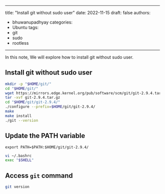 

---
title: "Install git without sudo user"
date: 2022-11-15
draft: false
authors:
- bhuwanupadhyay
categories:
- Ubuntu
tags:
- git
- sudo
- rootless
---

In this note, We will explore how to install git without sudo user.

<!--more-->

## Install git without sudo user

```bash
mkdir -p "$HOME/git/"
cd "$HOME/git/"
wget https://mirrors.edge.kernel.org/pub/software/scm/git/git-2.9.4.tar.gz
tar -xvf git-2.9.4.tar.gz
cd "$HOME/git/git-2.9.4/"
./configure --prefix=$HOME/git/git-2.9.4/
make
make install
./git --version
```

## Update the PATH variable 

`export PATH=$PATH:$HOME/git/git-2.9.4/`

```bash
vi ~/.bashrc
exec "$SHELL"
```

## Access `git` command

```bash
git version
```
